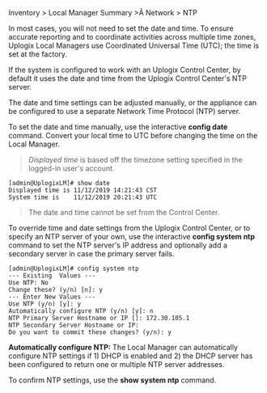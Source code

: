 <!-- 5.5.4 -->

<div class='ucc' />Inventory > Local Manager Summary >Â Network > NTP</div>

In most cases, you will not need to set the date and time. To ensure accurate reporting and to coordinate activities across multiple time zones, Uplogix Local Managers use Coordinated Universal Time (UTC); the time is set at the factory.

If the system is configured to work with an Uplogix Control Center, by default it uses the date and time from the Uplogix Control Center's NTP server.

The date and time settings can be adjusted manually, or the appliance can be configured to use a separate Network Time Protocol (NTP) server.

To set the date and time manually, use the interactive **config date** command. Convert your local time to UTC before changing the time on the Local Manager.

> *Displayed time* is based off the timezone setting specified in the logged-in user's account.

```
[admin@UplogixLM]# show date
Displayed time is 11/12/2019 14:21:43 CST
System time is    11/12/2019 20:21:43 UTC
```

> The date and time cannot be set from the Control Center.

To override time and date settings from the Uplogix Control Center, or to specify an NTP server of your own, use the interactive **config system ntp** command to set the NTP server's IP address and optionally add a secondary server in case the primary server fails. 

```
[admin@UplogixLM]# config system ntp
--- Existing  Values ---
Use NTP: No
Change these? (y/n) [n]: y
--- Enter New Values ---
Use NTP (y/n) [y]: y
Automatically configure NTP (y/n) [y]: n
NTP Primary Server Hostname or IP []: 172.30.105.1
NTP Secondary Server Hostname or IP: 
Do you want to commit these changes? (y/n): y
```

**Automatically configure NTP:** The Local Manager can automatically configure NTP settings if 1) DHCP is enabled and 2) the DHCP server has been configured to return one or multiple NTP server addresses. 

To confirm NTP settings, use the **show system ntp** command.